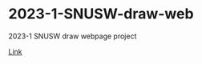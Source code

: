 # 2023-1-SNUSW-draw-web

2023-1 SNUSW draw webpage project

[Link](https://minhouu.github.io/2023-1-SNUSW-draw-web/)
